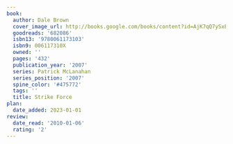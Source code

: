 ```yaml
---
book:
  author: Dale Brown
  cover_image_url: http://books.google.com/books/content?id=AjK7qQ7ySxEC&printsec=frontcover&img=1&zoom=1&edge=curl&source=gbs_api
  goodreads: '682086'
  isbn13: '9780061173103'
  isbn9: 006117310X
  owned: ''
  pages: '432'
  publication_year: '2007'
  series: Patrick McLanahan
  series_position: '2007'
  spine_color: '#475772'
  tags: ''
  title: Strike Force
plan:
  date_added: 2023-01-01
review:
  date_read: '2010-01-06'
  rating: '2'
---
```

